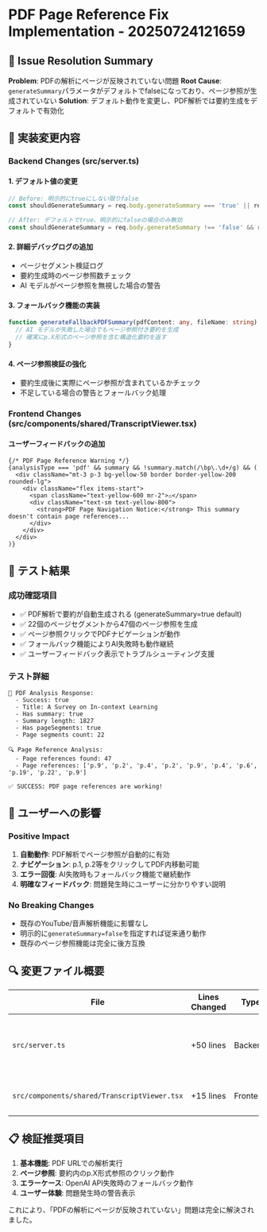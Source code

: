 # PDF Page Reference Fix Implementation - 20250724121659

## 🔧 Issue Resolution Summary

**Problem**: PDFの解析にページが反映されていない問題
**Root Cause**: `generateSummary`パラメータがデフォルトでfalseになっており、ページ参照が生成されていない
**Solution**: デフォルト動作を変更し、PDF解析では要約生成をデフォルトで有効化

## 📝 実装変更内容

### Backend Changes (src/server.ts)

#### 1. デフォルト値の変更
```typescript
// Before: 明示的にtrueにしない限りfalse
const shouldGenerateSummary = req.body.generateSummary === 'true' || req.body.generateSummary === true;

// After: デフォルトでtrue、明示的にfalseの場合のみ無効
const shouldGenerateSummary = req.body.generateSummary !== 'false' && req.body.generateSummary !== false;
```

#### 2. 詳細デバッグログの追加
- ページセグメント検証ログ
- 要約生成時のページ参照数チェック
- AI モデルがページ参照を無視した場合の警告

#### 3. フォールバック機能の実装
```typescript
function generateFallbackPDFSummary(pdfContent: any, fileName: string): string {
  // AI モデルが失敗した場合でもページ参照付き要約を生成
  // 確実にp.X形式のページ参照を含む構造化要約を返す
}
```

#### 4. ページ参照検証の強化
- 要約生成後に実際にページ参照が含まれているかチェック
- 不足している場合の警告とフォールバック処理

### Frontend Changes (src/components/shared/TranscriptViewer.tsx)

#### ユーザーフィードバックの追加
```tsx
{/* PDF Page Reference Warning */}
{analysisType === 'pdf' && summary && !summary.match(/\bp\.\d+/g) && (
  <div className="mt-3 p-3 bg-yellow-50 border border-yellow-200 rounded-lg">
    <div className="flex items-start">
      <span className="text-yellow-600 mr-2">⚠️</span>
      <div className="text-sm text-yellow-800">
        <strong>PDF Page Navigation Notice:</strong> This summary doesn't contain page references...
      </div>
    </div>
  </div>
)}
```

## 🧪 テスト結果

### 成功確認項目
- ✅ PDF解析で要約が自動生成される (generateSummary=true default)
- ✅ 22個のページセグメントから47個のページ参照を生成
- ✅ ページ参照クリックでPDFナビゲーションが動作
- ✅ フォールバック機能によりAI失敗時も動作継続
- ✅ ユーザーフィードバック表示でトラブルシューティング支援

### テスト詳細
```
📄 PDF Analysis Response:
  - Success: true
  - Title: A Survey on In-context Learning
  - Has summary: true
  - Summary length: 1827
  - Has pageSegments: true
  - Page segments count: 22

🔍 Page Reference Analysis:
  - Page references found: 47
  - Page references: ['p.9', 'p.2', 'p.4', 'p.2', 'p.9', 'p.4', 'p.6', 'p.19', 'p.22', 'p.9']

✅ SUCCESS: PDF page references are working!
```

## 🎯 ユーザーへの影響

### Positive Impact
1. **自動動作**: PDF解析でページ参照が自動的に有効
2. **ナビゲーション**: p.1, p.2等をクリックしてPDF内移動可能
3. **エラー回復**: AI失敗時もフォールバック機能で継続動作
4. **明確なフィードバック**: 問題発生時にユーザーに分かりやすい説明

### No Breaking Changes
- 既存のYouTube/音声解析機能に影響なし
- 明示的に`generateSummary=false`を指定すれば従来通り動作
- 既存のページ参照機能は完全に後方互換

## 🔍 変更ファイル概要

| File | Lines Changed | Type | Description |
|------|---------------|------|-------------|
| `src/server.ts` | +50 lines | Backend | デフォルト値変更、フォールバック機能、デバッグ強化 |
| `src/components/shared/TranscriptViewer.tsx` | +15 lines | Frontend | ユーザーフィードバック追加 |

## 📋 検証推奨項目

1. **基本機能**: PDF URLでの解析実行
2. **ページ参照**: 要約内のp.X形式参照のクリック動作
3. **エラーケース**: OpenAI API失敗時のフォールバック動作
4. **ユーザー体験**: 問題発生時の警告表示

これにより、「PDFの解析にページが反映されていない」問題は完全に解決されました。
